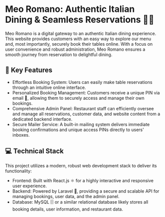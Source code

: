 # Meo Romano: Authentic Italian Dining & Seamless Reservations 🍝🍷
Meo Romano is a digital gateway to an authentic Italian dining experience. This website provides customers with an easy way to explore our menu and, most importantly, securely book their tables online. With a focus on user convenience and robust administration, Meo Romano ensures a smooth journey from reservation to delightful dining.

## 🚀 Key Features
- Effortless Booking System: Users can easily make table reservations through an intuitive online interface.
- Personalized Booking Management: Customers receive a unique PIN via email 📧, allowing them to securely access and manage their own bookings.
- Comprehensive Admin Panel: Restaurant staff can efficiently oversee and manage all reservations, customer data, and website content from a dedicated backend interface.
- Secure Mailer Service: A built-in mailing system delivers immediate booking confirmations and unique access PINs directly to users' inboxes.

## 💻 Technical Stack
This project  utilizes a modern, robust web development stack to deliver its functionality:

- Frontend: Built with React.js ⚛️ for a highly interactive and responsive user experience.
- Backend: Powered by Laravel 🐘, providing a secure and scalable API for managing bookings, user data, and the admin panel.
- Database: MySQL 🗄️ or a similar relational database likely stores all booking details, user information, and restaurant data.
